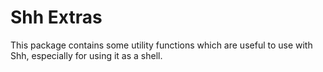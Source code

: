 # Shh Extras

This package contains some utility functions which are useful to use with
Shh, especially for using it as a shell.
